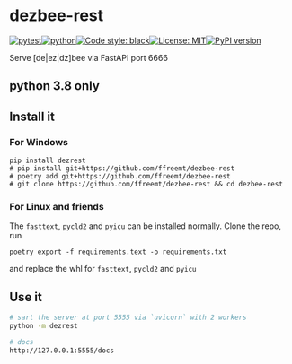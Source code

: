 # dezbee-rest
[![pytest](https://github.com/ffreemt/dezbee-rest/actions/workflows/routine-tests.yml/badge.svg)](https://github.com/ffreemt/dezbee-rest/actions)[![python](https://img.shields.io/static/v1?label=python+&message=3.8&color=blue)](https://www.python.org/downloads/)[![Code style: black](https://img.shields.io/badge/code%20style-black-000000.svg)](https://github.com/psf/black)[![License: MIT](https://img.shields.io/badge/License-MIT-yellow.svg)](https://opensource.org/licenses/MIT)[![PyPI version](https://badge.fury.io/py/dezrest.svg)](https://badge.fury.io/py/dezrest)

Serve [de|ez|dz]bee via FastAPI port 6666

## python 3.8 only


## Install it

### For Windows
```shell
pip install dezrest
# pip install git+https://github.com/ffreemt/dezbee-rest
# poetry add git+https://github.com/ffreemt/dezbee-rest
# git clone https://github.com/ffreemt/dezbee-rest && cd dezbee-rest
```

### For Linux and friends
The `fasttext`, `pycld2` and `pyicu` can be installed normally. Clone the repo, run
```
poetry export -f requirements.text -o requirements.txt
```
and replace the whl for `fasttext`, `pycld2` and `pyicu`

## Use it

```bash
# sart the server at port 5555 via `uvicorn` with 2 workers
python -m dezrest

# docs
http://127.0.0.1:5555/docs
```
